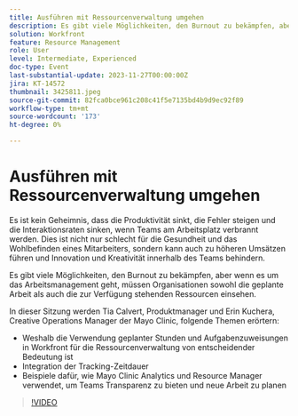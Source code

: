 ```yaml
---
title: Ausführen mit Ressourcenverwaltung umgehen
description: Es gibt viele Möglichkeiten, den Burnout zu bekämpfen, aber wenn es um das Arbeitsmanagement geht, müssen Organisationen sowohl die geplante Arbeit als auch die zur Verfügung stehenden Ressourcen einsehen.
solution: Workfront
feature: Resource Management
role: User
level: Intermediate, Experienced
doc-type: Event
last-substantial-update: 2023-11-27T00:00:00Z
jira: KT-14572
thumbnail: 3425811.jpeg
source-git-commit: 82fca0bce961c208c41f5e7135bd4b9d9ec92f89
workflow-type: tm+mt
source-wordcount: '173'
ht-degree: 0%

---
```



# Ausführen mit Ressourcenverwaltung umgehen

Es ist kein Geheimnis, dass die Produktivität sinkt, die Fehler steigen und die Interaktionsraten sinken, wenn Teams am Arbeitsplatz verbrannt werden. Dies ist nicht nur schlecht für die Gesundheit und das Wohlbefinden eines Mitarbeiters, sondern kann auch zu höheren Umsätzen führen und Innovation und Kreativität innerhalb des Teams behindern.

Es gibt viele Möglichkeiten, den Burnout zu bekämpfen, aber wenn es um das Arbeitsmanagement geht, müssen Organisationen sowohl die geplante Arbeit als auch die zur Verfügung stehenden Ressourcen einsehen.

In dieser Sitzung werden Tia Calvert, Produktmanager und Erin Kuchera, Creative Operations Manager der Mayo Clinic, folgende Themen erörtern:

* Weshalb die Verwendung geplanter Stunden und Aufgabenzuweisungen in Workfront für die Ressourcenverwaltung von entscheidender Bedeutung ist
* Integration der Tracking-Zeitdauer
* Beispiele dafür, wie Mayo Clinic Analytics und Resource Manager verwendet, um Teams Transparenz zu bieten und neue Arbeit zu planen

>[!VIDEO](https://video.tv.adobe.com/v/3425811/?learn=on)
